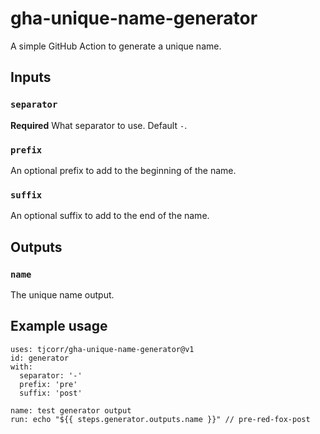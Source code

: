 # gha-unique-name-generator

A simple GitHub Action to generate a unique name. 

## Inputs

### `separator`

**Required** What separator to use. Default `-`.

### `prefix`

An optional prefix to add to the beginning of the name.

### `suffix`

An optional suffix to add to the end of the name.

## Outputs

### `name`

The unique name output.

## Example usage

```
uses: tjcorr/gha-unique-name-generator@v1
id: generator
with:
  separator: '-'
  prefix: 'pre'
  suffix: 'post'

name: test generator output
run: echo "${{ steps.generator.outputs.name }}" // pre-red-fox-post
```